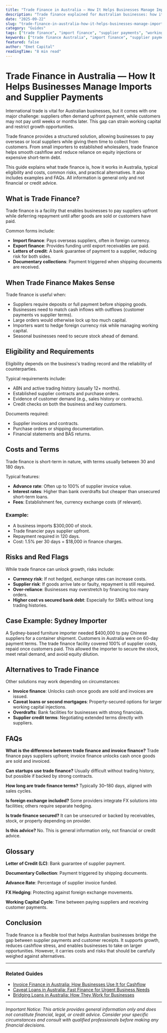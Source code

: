 ```yaml
---
title: "Trade Finance in Australia — How It Helps Businesses Manage Imports and Supplier Payments"
description: "Trade finance explained for Australian businesses: how it works, eligibility, costs, risks, and alternatives. General info only — not advice."
date: "2025-09-22"
slug: "trade-finance-in-australia-how-it-helps-businesses-manage-imports"
category: "Guides"
tags: ["trade finance", "import finance", "supplier payments", "working capital", "business finance"]
keywords: ["trade finance Australia", "import finance", "supplier payments", "business working capital", "trade finance eligibility", "import funding"]
featured: false
author: "Emet Capital"
readingTime: "8 min read"
---
```


# Trade Finance in Australia — How It Helps Businesses Manage Imports and Supplier Payments

International trade is vital for Australian businesses, but it comes with one major challenge: suppliers often demand upfront payment, while customers may not pay until weeks or months later. This gap can strain working capital and restrict growth opportunities.

Trade finance provides a structured solution, allowing businesses to pay overseas or local suppliers while giving them time to collect from customers. From small importers to established wholesalers, trade finance helps smooth cashflow and reduce reliance on equity injections or expensive short-term debt.

This guide explains what trade finance is, how it works in Australia, typical eligibility and costs, common risks, and practical alternatives. It also includes examples and FAQs. All information is general only and not financial or credit advice.

## What is Trade Finance?

Trade finance is a facility that enables businesses to pay suppliers upfront while deferring repayment until after goods are sold or customers have paid.

Common forms include:

- **Import finance**: Pays overseas suppliers, often in foreign currency.
- **Export finance**: Provides funding until export receivables are paid.
- **Letters of credit**: A bank guarantee of payment to a supplier, reducing risk for both sides.
- **Documentary collections**: Payment triggered when shipping documents are received.

## When Trade Finance Makes Sense

Trade finance is useful when:

- Suppliers require deposits or full payment before shipping goods.
- Businesses need to match cash inflows with outflows (customer payments vs supplier terms).
- Large orders would otherwise lock up too much capital.
- Importers want to hedge foreign currency risk while managing working capital.
- Seasonal businesses need to secure stock ahead of demand.

## Eligibility and Requirements

Eligibility depends on the business's trading record and the reliability of counterparties.

Typical requirements include:

- ABN and active trading history (usually 12+ months).
- Established supplier contracts and purchase orders.
- Evidence of customer demand (e.g., sales history or contracts).
- Credit checks on both the business and key customers.

Documents required:

- Supplier invoices and contracts.
- Purchase orders or shipping documentation.
- Financial statements and BAS returns.

## Costs and Terms

Trade finance is short-term in nature, with terms usually between 30 and 180 days.

Typical features:

- **Advance rate**: Often up to 100% of supplier invoice value.
- **Interest rates**: Higher than bank overdrafts but cheaper than unsecured short-term loans.
- **Fees**: Establishment fee, currency exchange costs (if relevant).

### Example:

- A business imports $300,000 of stock.
- Trade financier pays supplier upfront.
- Repayment required in 120 days.
- Cost: 1.5% per 30 days = $18,000 in finance charges.

## Risks and Red Flags

While trade finance can unlock growth, risks include:

- **Currency risk**: If not hedged, exchange rates can increase costs.
- **Supplier risk**: If goods arrive late or faulty, repayment is still required.
- **Over-reliance**: Businesses may overstretch by financing too many orders.
- **Higher cost vs secured bank debt**: Especially for SMEs without long trading histories.

## Case Example: Sydney Importer

A Sydney-based furniture importer needed $400,000 to pay Chinese suppliers for a container shipment. Customers in Australia were on 60-day payment terms. The trade finance facility covered 100% of supplier costs, repaid once customers paid. This allowed the importer to secure the stock, meet retail demand, and avoid equity dilution.

## Alternatives to Trade Finance

Other solutions may work depending on circumstances:

- **Invoice finance**: Unlocks cash once goods are sold and invoices are issued.
- **Caveat loans or second mortgages**: Property-secured options for larger working capital injections.
- **Overdrafts**: Bank facilities for businesses with strong financials.
- **Supplier credit terms**: Negotiating extended terms directly with suppliers.

## FAQs

**What is the difference between trade finance and invoice finance?**
Trade finance pays suppliers upfront; invoice finance unlocks cash once goods are sold and invoiced.

**Can startups use trade finance?**
Usually difficult without trading history, but possible if backed by strong contracts.

**How long are trade finance terms?**
Typically 30–180 days, aligned with sales cycles.

**Is foreign exchange included?**
Some providers integrate FX solutions into facilities; others require separate hedging.

**Is trade finance secured?**
It can be unsecured or backed by receivables, stock, or property depending on provider.

**Is this advice?**
No. This is general information only, not financial or credit advice.

## Glossary

**Letter of Credit (LC)**: Bank guarantee of supplier payment.

**Documentary Collection**: Payment triggered by shipping documents.

**Advance Rate**: Percentage of supplier invoice funded.

**FX Hedging**: Protecting against foreign exchange movements.

**Working Capital Cycle**: Time between paying suppliers and receiving customer payments.

## Conclusion

Trade finance is a flexible tool that helps Australian businesses bridge the gap between supplier payments and customer receipts. It supports growth, reduces cashflow stress, and enables businesses to take on larger opportunities. However, it carries costs and risks that should be carefully weighed against alternatives.

---

### Related Guides

- [Invoice Finance in Australia: How Businesses Use It for Cashflow](/resources/guides/invoice-finance-australia-how-businesses-use-it)
- [Caveat Loans in Australia: Fast Finance for Urgent Business Needs](/resources/guides/caveat-loans-australia-guide)
- [Bridging Loans in Australia: How They Work for Businesses](/resources/guides/bridging-loans-australia)

---

*Important Notice: This article provides general information only and does not constitute financial, legal, or credit advice. Consider your specific circumstances and consult with qualified professionals before making any financial decisions.*

<script type="application/ld+json">
{
  "@context": "https://schema.org",
  "@graph": [
    {
      "@type": "Article",
      "headline": "Trade Finance in Australia — How It Helps Businesses Manage Imports and Supplier Payments",
      "description": "Trade finance explained for Australian businesses: how it works, eligibility, costs, risks, and alternatives.",
      "author": {
        "@type": "Organization",
        "name": "Emet Capital",
        "url": "https://emetcapital.com.au"
      },
      "publisher": {
        "@type": "Organization",
        "name": "Emet Capital",
        "logo": {
          "@type": "ImageObject",
          "url": "https://emetcapital.com.au/static/logo.png"
        }
      },
      "datePublished": "2025-09-22",
      "dateModified": "2025-09-22",
      "mainEntityOfPage": "https://emetcapital.com.au/resources/guides/trade-finance-in-australia-how-it-helps-businesses-manage-imports"
    },
    {
      "@type": "FAQPage",
      "mainEntity": [
        {
          "@type": "Question",
          "name": "What is the difference between trade finance and invoice finance?",
          "acceptedAnswer": { "@type": "Answer", "text": "Trade finance pays suppliers upfront; invoice finance unlocks cash once goods are sold and invoiced." }
        },
        {
          "@type": "Question",
          "name": "Can startups use trade finance?",
          "acceptedAnswer": { "@type": "Answer", "text": "Usually difficult without trading history, but possible if backed by strong contracts." }
        },
        {
          "@type": "Question",
          "name": "How long are trade finance terms?",
          "acceptedAnswer": { "@type": "Answer", "text": "Typically 30–180 days, aligned with sales cycles." }
        },
        {
          "@type": "Question",
          "name": "Is foreign exchange included?",
          "acceptedAnswer": { "@type": "Answer", "text": "Some providers integrate FX solutions into facilities; others require separate hedging." }
        },
        {
          "@type": "Question",
          "name": "Is trade finance secured?",
          "acceptedAnswer": { "@type": "Answer", "text": "It can be unsecured or backed by receivables, stock, or property depending on provider." }
        },
        {
          "@type": "Question",
          "name": "Is this advice?",
          "acceptedAnswer": { "@type": "Answer", "text": "No. This is general information only, not financial or credit advice." }
        }
      ]
    }
  ]
}
</script>